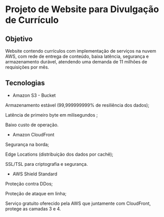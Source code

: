 # Projeto de Website para Divulgação de Currículo

## Objetivo

Website contendo currículos com implementação de serviços na nuvem AWS, com rede de entrega de conteúdo, baixa latência, segurança e armazenamento durável, atendendo uma demanda de 11 milhões de requisições por mês.

## Tecnologias

* Amazon S3 - Bucket
  
Armazenamento estável (99,999999999%  de resiliência dos dados);

Latência de primeiro byte em milisegundos ;

Baixo custo de operação.

* Amazon CloudFront

Segurança na borda;

Edge Locations (distribuição dos dados por cachê);

SSL/TSL para criptografia e segurança.

* AWS Shield Standard

Proteção contra DDos;

Proteção de ataque em linha;

Serviço gratuito oferecido pela AWS que juntamente com CloudFront, protege as camadas 3 e 4.

